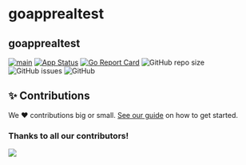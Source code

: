 # goapprealtest
## goapprealtest


[![main](https://github.com/Team-DX-22/goapprealtest/actions/workflows/main.yml/badge.svg)](https://github.com/Team-DX-22/goapprealtest/actions/workflows/main.yml)
[![App Status](https://argocd.diegoluisi.eti.br/api/badge?name=dev-goapprealtest&revision=true)](https://argocd.diegoluisi.eti.br/applications/dev-goapprealtest)
[![Go Report Card](https://goreportcard.com/badge/github.com/Team-DX-22/goapprealtest)](https://goreportcard.com/report/github.com/Team-DX-22/goapprealtest)
![GitHub repo size](https://img.shields.io/github/repo-size/Team-DX-22/goapprealtest)
![GitHub issues](https://img.shields.io/github/issues/Team-DX-22/goapprealtest)
![GitHub](https://img.shields.io/github/license/Team-DX-22/goapprealtest)


## ✨ Contributions

We ❤️ contributions big or small. [See our guide](contributing.md) on how to get started.

### Thanks to all our contributors!

<a href="https://github.com/devxp-tech/goapprealtest/graphs/contributors">
  <img src="https://contrib.rocks/image?repo=devxp-tech/goapprealtest" />
</a>
